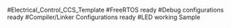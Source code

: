 #Electrical_Control_CCS_Template
#FreeRTOS ready
#Debug configurations ready
#Compiler/Linker Configurations ready
#LED working Sample
